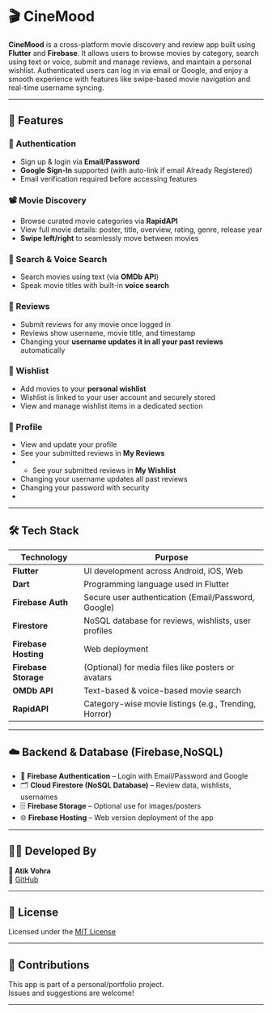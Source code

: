 # 🎬 CineMood

**CineMood** is a cross-platform movie discovery and review app built using **Flutter** and **Firebase**. It allows users to browse movies by category, search using text or voice, submit and manage reviews, and maintain a personal wishlist. Authenticated users can log in via email or Google, and enjoy a smooth experience with features like swipe-based movie navigation and real-time username syncing.

---

## 🚀 Features

### 🔐 Authentication
- Sign up & login via **Email/Password**
- **Google Sign-In** supported (with auto-link if email Already Registered)
- Email verification required before accessing features

### 📽️ Movie Discovery
- Browse curated movie categories via **RapidAPI**
- View full movie details: poster, title, overview, rating, genre, release year
- **Swipe left/right** to seamlessly move between movies

### 🔎 Search & Voice Search
- Search movies using text (via **OMDb API**)
- Speak movie titles with built-in **voice search**

### 📝 Reviews
- Submit reviews for any movie once logged in
- Reviews show username, movie title, and timestamp
- Changing your **username updates it in all your past reviews** automatically

### 💖 Wishlist
- Add movies to your **personal wishlist**
- Wishlist is linked to your user account and securely stored
- View and manage wishlist items in a dedicated section

### 👤 Profile
- View and update your profile
- See your submitted reviews in **My Reviews**
- - See your submitted reviews in **My Wishlist**
- Changing your username updates all past reviews
- Changing your password with security
- 

---

## 🛠️ Tech Stack

| Technology        | Purpose                                               |
|-------------------|--------------------------------------------------------|
| **Flutter**       | UI development across Android, iOS, Web               |
| **Dart**          | Programming language used in Flutter                  |
| **Firebase Auth** | Secure user authentication (Email/Password, Google)  |
| **Firestore**     | NoSQL database for reviews, wishlists, user profiles |
| **Firebase Hosting** | Web deployment                                     |
| **Firebase Storage** | (Optional) for media files like posters or avatars |
| **OMDb API**      | Text-based & voice-based movie search                |
| **RapidAPI**      | Category-wise movie listings (e.g., Trending, Horror) |

---

## ☁️ Backend & Database (Firebase,NoSQL)

- 🔐 **Firebase Authentication** – Login with Email/Password and Google  
- 🗂️ **Cloud Firestore (NoSQL Database)** – Review data, wishlists, usernames  
- 🗄️ **Firebase Storage** – Optional use for images/posters  
- 🌐 **Firebase Hosting** – Web version deployment of the app  

---

## 🧑‍💻 Developed By

**👤 Atik Vohra**  
🔗 [GitHub](https://github.com/atik-7866)

---

## 📜 License

Licensed under the [MIT License](LICENSE)

---

## 🙌 Contributions

This app is part of a personal/portfolio project.  
Issues and suggestions are welcome!

---
